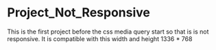 # Project_Not_Responsive
This is the first project before the css media query start so that is is not responsive. 
It is compatible with this width and height 1336 * 768 
